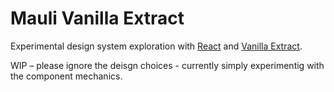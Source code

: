 # Mauli Vanilla Extract

Experimental design system exploration with [React](https://reactjs.org) and [Vanilla Extract](https://vanilla-extract.style).

WIP – please ignore the deisgn choices - currently simply experimentig with the component mechanics. 
